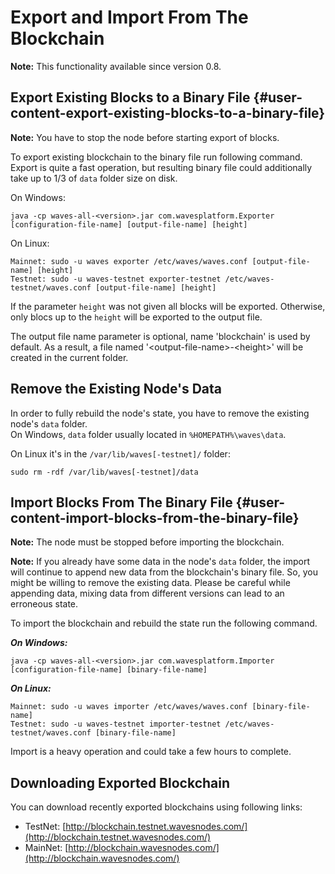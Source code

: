 # Export and Import From The Blockchain

**Note:** This functionality available since version 0.8.

## Export Existing Blocks to a Binary File {#user-content-export-existing-blocks-to-a-binary-file}

**Note:** You have to stop the node before starting export of blocks.

To export existing blockchain to the binary file run following command. Export is quite a fast operation, but resulting binary file could additionally take up to 1/3 of `data` folder size on disk.

On Windows:

```
java -cp waves-all-<version>.jar com.wavesplatform.Exporter [configuration-file-name] [output-file-name] [height]
```

On Linux:

```
Mainnet: sudo -u waves exporter /etc/waves/waves.conf [output-file-name] [height]
Testnet: sudo -u waves-testnet exporter-testnet /etc/waves-testnet/waves.conf [output-file-name] [height]
```

If the parameter `height` was not given all blocks will be exported. Otherwise, only blocs up to the `height` will be exported to the output file.

The output file name parameter is optional, name 'blockchain' is used by default. As a result, a file named '&lt;output-file-name&gt;-&lt;height&gt;' will be created in the current folder.

## Remove the Existing Node's Data

In order to fully rebuild the node's state, you have to remove the existing node's `data` folder.  
On Windows, `data` folder usually located in `%HOMEPATH%\waves\data`.

On Linux it's in the `/var/lib/waves[-testnet]/` folder:

```
sudo rm -rdf /var/lib/waves[-testnet]/data
```

## Import Blocks From The Binary File {#user-content-import-blocks-from-the-binary-file}

**Note:** The node must be stopped before importing the blockchain.

**Note:** If you already have some data in the node's `data` folder, the import will continue to append new data from the blockchain's binary file. So, you might be willing to remove the existing data. Please be careful while appending data, mixing data from different versions can lead to an erroneous state.

To import the blockchain and rebuild the state run the following command.

_**On Windows:**_

```
java -cp waves-all-<version>.jar com.wavesplatform.Importer [configuration-file-name] [binary-file-name]
```

_**On Linux:**_

```
Mainnet: sudo -u waves importer /etc/waves/waves.conf [binary-file-name]
Testnet: sudo -u waves-testnet importer-testnet /etc/waves-testnet/waves.conf [binary-file-name]
```

Import is a heavy operation and could take a few hours to complete.

## Downloading Exported Blockchain

You can download recently exported blockchains using following links:

* TestNet: [http://blockchain.testnet.wavesnodes.com/](http://blockchain.testnet.wavesnodes.com/)
* MainNet: [http://blockchain.wavesnodes.com/](http://blockchain.wavesnodes.com/)



